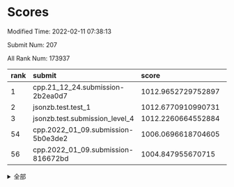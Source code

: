 # Scores

Modified Time: 2022-02-11 07:38:13

Submit Num: 207

All Rank Num: 173937

| rank |               submit               |       score        |       sigma        | pk_num |
| :--- | :--------------------------------- | :----------------- | :----------------- | :----- |
| 1    | cpp.21_12_24.submission-2b2ea0d7   | 1012.9652729752897 | 0.7733028572756605 | 3360   |
| 2    | jsonzb.test.test_1                 | 1012.6770910990731 | 0.8312534930413296 | 3366   |
| 3    | jsonzb.test.submission_level_4     | 1012.2260664552884 | 0.7958694669158578 | 3362   |
| 54   | cpp.2022_01_09.submission-5b0e3de2 | 1006.0696618704605 | 0.7136853923457893 | 3363   |
| 56   | cpp.2022_01_09.submission-816672bd | 1004.847955670715  | 0.7190304745174831 | 3359   |


<details>
<summary>全部</summary>

| rank |                 submit                 |       score        |       sigma        | pk_num |
| :--- | :------------------------------------- | :----------------- | :----------------- | :----- |
| 1    | cpp.21_12_24.submission-2b2ea0d7       | 1012.9652729752897 | 0.7733028572756605 | 3360   |
| 2    | jsonzb.test.test_1                     | 1012.6770910990731 | 0.8312534930413296 | 3366   |
| 3    | jsonzb.test.submission_level_4         | 1012.2260664552884 | 0.7958694669158578 | 3362   |
| 4    | gobigger.level_3.submission_level_3_10 | 1011.5911323710274 | 0.7828516580100747 | 3362   |
| 5    | gobigger.level_3.submission_level_3_46 | 1011.2967124823971 | 0.7665779702099872 | 3360   |
| 6    | gobigger.level_3.submission_level_3_5  | 1011.2436588498665 | 0.7604852672509791 | 3361   |
| 7    | gobigger.level_3.submission_level_3_36 | 1010.8668592931366 | 0.7548509418912227 | 3359   |
| 8    | gobigger.level_3.submission_level_3_48 | 1010.8476662501257 | 0.741529400831866  | 3361   |
| 9    | gobigger.level_3.submission_level_3_20 | 1010.7203733286266 | 0.7840543070940277 | 3362   |
| 10   | gobigger.level_3.submission_level_3_45 | 1010.6362043817686 | 0.773993262716038  | 3357   |
| 11   | gobigger.level_3.submission_level_3_22 | 1010.6149974325722 | 0.7593464956753698 | 3360   |
| 12   | gobigger.level_3.submission_level_3_16 | 1010.5991432990827 | 0.7614837340834607 | 3363   |
| 13   | gobigger.level_3.submission_level_3_13 | 1010.5753921882192 | 0.7457741099772626 | 3358   |
| 14   | gobigger.level_3.submission_level_3_42 | 1010.5612838479574 | 0.7736653023225177 | 3363   |
| 15   | gobigger.level_3.submission_level_3_34 | 1010.5549717628566 | 0.759530837251413  | 3359   |
| 16   | gobigger.level_3.submission_level_3_28 | 1010.5410033434746 | 0.785953550396138  | 3363   |
| 17   | gobigger.level_3.submission_level_3_32 | 1010.5130618886456 | 0.7648634421897557 | 3358   |
| 18   | gobigger.level_3.submission_level_3_9  | 1010.5080092656464 | 0.7549510314195256 | 3363   |
| 19   | gobigger.level_3.submission_level_3_29 | 1010.3670108921685 | 0.7499132122265658 | 3358   |
| 20   | gobigger.level_3.submission_level_3_1  | 1010.3269138996015 | 0.7808977403134619 | 3360   |
| 21   | gobigger.level_3.submission_level_3_19 | 1010.3265683919041 | 0.7623141261407825 | 3363   |
| 22   | gobigger.level_3.submission_level_3_43 | 1010.2666388990299 | 0.7680910881605646 | 3363   |
| 23   | gobigger.level_3.submission_level_3_8  | 1010.2548168312112 | 0.7586446232065112 | 3358   |
| 24   | gobigger.level_3.submission_level_3_17 | 1010.1904980431693 | 0.7612725783720223 | 3359   |
| 25   | gobigger.level_3.submission_level_3_25 | 1010.1874654744303 | 0.7623549146139684 | 3359   |
| 26   | gobigger.level_3.submission_level_3_15 | 1010.1379197604855 | 0.7698006036211628 | 3364   |
| 27   | gobigger.level_3.submission_level_3_37 | 1010.1338754080743 | 0.7454396013373914 | 3356   |
| 28   | gobigger.level_3.submission_level_3_23 | 1010.0930205552834 | 0.7753993148820189 | 3361   |
| 29   | gobigger.level_3.submission_level_3_40 | 1010.0176177627294 | 0.7556390460852557 | 3365   |
| 30   | gobigger.level_3.submission_level_3_27 | 1009.8841761017239 | 0.7635515865040885 | 3359   |
| 31   | gobigger.level_3.submission_level_3_41 | 1009.859837730744  | 0.750819081921156  | 3362   |
| 32   | gobigger.level_3.submission_level_3_3  | 1009.8344667939642 | 0.7456228259953832 | 3363   |
| 33   | gobigger.level_3.submission_level_3_31 | 1009.8240184898995 | 0.745891241249011  | 3361   |
| 34   | gobigger.level_3.submission_level_3_2  | 1009.7890758203624 | 0.7715299608369437 | 3361   |
| 35   | gobigger.level_3.submission_level_3_6  | 1009.7774885925779 | 0.7628537077034582 | 3363   |
| 36   | gobigger.level_3.submission_level_3_18 | 1009.761777194152  | 0.7686296596765484 | 3360   |
| 37   | gobigger.level_3.submission_level_3_11 | 1009.7140071440967 | 0.7507514445184804 | 3365   |
| 38   | gobigger.level_3.submission_level_3_12 | 1009.7027090946335 | 0.7399058757669877 | 3354   |
| 39   | gobigger.level_3.submission_level_3_38 | 1009.6526466867057 | 0.7584942550208569 | 3362   |
| 40   | gobigger.level_3.submission_level_3_47 | 1009.6347603724332 | 0.7564253212950774 | 3361   |
| 41   | gobigger.level_3.submission_level_3_39 | 1009.6323984561997 | 0.7718326456689889 | 3360   |
| 42   | gobigger.level_3.submission_level_3_7  | 1009.5686564998716 | 0.7764123512564974 | 3362   |
| 43   | gobigger.level_3.submission_level_3_14 | 1009.517487566141  | 0.7481027600491383 | 3358   |
| 44   | gobigger.level_3.submission_level_3_44 | 1009.4452179957851 | 0.7406755802145893 | 3356   |
| 45   | gobigger.level_3.submission_level_3_35 | 1009.3809870595898 | 0.7454291453095205 | 3360   |
| 46   | gobigger.level_3.submission_level_3_49 | 1009.3105550068775 | 0.7416795229206676 | 3361   |
| 47   | gobigger.level_3.submission_level_3_4  | 1009.1843687211563 | 0.7721397034982218 | 3360   |
| 48   | gobigger.level_3.submission_level_3_0  | 1009.1141323431914 | 0.7483863523308365 | 3358   |
| 49   | gobigger.level_3.submission_level_3_33 | 1009.0452230740514 | 0.7602202349160979 | 3356   |
| 50   | gobigger.level_3.submission_level_3_21 | 1008.8964593783224 | 0.7575557250867342 | 3361   |
| 51   | gobigger.level_3.submission_level_3_26 | 1008.8807798482345 | 0.7516432683589535 | 3357   |
| 52   | gobigger.level_3.submission_level_3_24 | 1008.7086269894901 | 0.7501197153650176 | 3361   |
| 53   | gobigger.level_3.submission_level_3_30 | 1008.4797165143308 | 0.7416749043715654 | 3362   |
| 54   | cpp.2022_01_09.submission-5b0e3de2     | 1006.0696618704605 | 0.7136853923457893 | 3363   |
| 55   | gobigger.level_1.submission_level_1_47 | 1004.8607984209208 | 0.718360894677867  | 3355   |
| 56   | cpp.2022_01_09.submission-816672bd     | 1004.847955670715  | 0.7190304745174831 | 3359   |
| 57   | gobigger.level_1.submission_level_1_21 | 1004.6652368334669 | 0.7126447802619363 | 3358   |
| 58   | gobigger.level_1.submission_level_1_20 | 1004.5289103055482 | 0.7218219203806134 | 3362   |
| 59   | gobigger.level_1.submission_level_1_10 | 1004.4863106051953 | 0.7220896493202115 | 3362   |
| 60   | gobigger.level_1.submission_level_1_36 | 1004.4377584114864 | 0.7063109635113075 | 3359   |
| 61   | gobigger.level_1.submission_level_1_15 | 1004.2595583570707 | 0.7068990830303434 | 3362   |
| 62   | gobigger.level_1.submission_level_1_26 | 1004.2354978096844 | 0.7287660923637347 | 3363   |
| 63   | gobigger.level_1.submission_level_1_39 | 1004.2159954356493 | 0.7272398145020057 | 3361   |
| 64   | gobigger.level_1.submission_level_1_2  | 1004.059055489198  | 0.7049982242911692 | 3360   |
| 65   | gobigger.level_1.submission_level_1_23 | 1003.9781396807631 | 0.7057182721344435 | 3362   |
| 66   | gobigger.level_1.submission_level_1_6  | 1003.7414967712386 | 0.7220684881161333 | 3360   |
| 67   | gobigger.level_1.submission_level_1_1  | 1003.6306157992374 | 0.713406190292594  | 3361   |
| 68   | gobigger.level_1.submission_level_1_44 | 1003.61256753921   | 0.7183918200816533 | 3365   |
| 69   | gobigger.level_1.submission_level_1_5  | 1003.5937003307769 | 0.7191734252961138 | 3363   |
| 70   | gobigger.level_1.submission_level_1_34 | 1003.5497226627302 | 0.712661953265906  | 3362   |
| 71   | gobigger.level_1.submission_level_1_30 | 1003.4396515512955 | 0.7171286323977215 | 3363   |
| 72   | gobigger.level_1.submission_level_1_27 | 1003.4300540395183 | 0.7189476570595792 | 3363   |
| 73   | gobigger.level_1.submission_level_1_40 | 1003.4201908715446 | 0.7150015730256805 | 3359   |
| 74   | gobigger.level_1.submission_level_1_41 | 1003.3532699543667 | 0.7102912528603027 | 3361   |
| 75   | gobigger.level_1.submission_level_1_0  | 1003.3487642785835 | 0.7146545420453579 | 3356   |
| 76   | gobigger.level_1.submission_level_1_33 | 1003.3434600598167 | 0.7121538942792206 | 3364   |
| 77   | gobigger.level_1.submission_level_1_31 | 1003.3138809917418 | 0.708913896139262  | 3363   |
| 78   | gobigger.level_1.submission_level_1_14 | 1003.2367611401868 | 0.7149668925146704 | 3363   |
| 79   | gobigger.level_1.submission_level_1_35 | 1003.2226962186418 | 0.7310221605566746 | 3358   |
| 80   | gobigger.level_1.submission_level_1_4  | 1003.2026853322983 | 0.718738184253644  | 3363   |
| 81   | gobigger.level_1.submission_level_1_46 | 1003.1684550182708 | 0.7144230136507888 | 3365   |
| 82   | gobigger.level_1.submission_level_1_42 | 1003.1591631616483 | 0.7101834917860492 | 3361   |
| 83   | gobigger.level_1.submission_level_1_32 | 1003.1495349045828 | 0.7158933089572462 | 3363   |
| 84   | gobigger.level_1.submission_level_1_13 | 1003.0808876040334 | 0.7162914932725657 | 3358   |
| 85   | gobigger.level_1.submission_level_1_43 | 1003.0561712205136 | 0.7285520386138787 | 3361   |
| 86   | gobigger.level_1.submission_level_1_38 | 1003.0051779202649 | 0.7233534104326871 | 3362   |
| 87   | gobigger.level_1.submission_level_1_11 | 1002.9899154087318 | 0.710326466185219  | 3363   |
| 88   | gobigger.level_1.submission_level_1_16 | 1002.9859911487391 | 0.7034733370602986 | 3366   |
| 89   | gobigger.level_1.submission_level_1_9  | 1002.9255620124982 | 0.7203963534156297 | 3358   |
| 90   | gobigger.level_1.submission_level_1_48 | 1002.9247753306421 | 0.7237906468107427 | 3359   |
| 91   | gobigger.level_1.submission_level_1_29 | 1002.9223072994874 | 0.7233684191115484 | 3364   |
| 92   | gobigger.level_1.submission_level_1_17 | 1002.8946725612018 | 0.702452138808449  | 3363   |
| 93   | gobigger.level_1.submission_level_1_37 | 1002.8513243847224 | 0.7105450618368299 | 3359   |
| 94   | gobigger.level_1.submission_level_1_22 | 1002.8154302955743 | 0.7245670983670511 | 3356   |
| 95   | gobigger.level_1.submission_level_1_45 | 1002.8009745868458 | 0.7170678563274897 | 3360   |
| 96   | gobigger.level_1.submission_level_1_12 | 1002.7744366149213 | 0.7212218915194197 | 3362   |
| 97   | gobigger.level_1.submission_level_1_3  | 1002.6681797105852 | 0.7131666373297573 | 3360   |
| 98   | gobigger.level_1.submission_level_1_25 | 1002.5899611340363 | 0.7163556670319918 | 3365   |
| 99   | gobigger.level_1.submission_level_1_24 | 1002.4176706985138 | 0.7063782828405584 | 3360   |
| 100  | gobigger.level_1.submission_level_1_49 | 1002.3620375250416 | 0.7085451084681423 | 3363   |
| 101  | gobigger.level_1.submission_level_1_8  | 1002.3156208617738 | 0.7174611619074454 | 3363   |
| 102  | gobigger.level_1.submission_level_1_28 | 1002.1199009229034 | 0.7161512841381986 | 3367   |
| 103  | gobigger.level_1.submission_level_1_19 | 1002.0076571053701 | 0.7090725204978928 | 3360   |
| 104  | gobigger.level_1.submission_level_1_7  | 1001.6143395510637 | 0.7133401221317285 | 3364   |
| 105  | gobigger.level_1.submission_level_1_18 | 1001.4982384348173 | 0.7161984786814958 | 3361   |
| 106  | gobigger.random.submission_random_7    | 997.1848700462257  | 0.7147445529497014 | 3361   |
| 107  | gobigger.random.submission_random_23   | 996.9349193065201  | 0.6987058134464541 | 3356   |
| 108  | gobigger.random.submission_random_6    | 996.8482622420322  | 0.7216470817291782 | 3359   |
| 109  | gobigger.random.submission_random_26   | 996.8159135648581  | 0.7021299562073218 | 3358   |
| 110  | gobigger.random.submission_random_24   | 996.7969912013775  | 0.7100165936692151 | 3359   |
| 111  | gobigger.random.submission_random_18   | 996.6850867500615  | 0.7151943718217104 | 3366   |
| 112  | gobigger.random.submission_random_40   | 996.6556837282766  | 0.716843956442086  | 3354   |
| 113  | gobigger.random.submission_random_16   | 996.4207416195457  | 0.7134563401783749 | 3362   |
| 114  | gobigger.random.submission_random_48   | 996.2991722881741  | 0.7181879914107977 | 3362   |
| 115  | gobigger.random.submission_random_30   | 996.2971574880823  | 0.7211256837955357 | 3359   |
| 116  | gobigger.random.submission_random_2    | 996.2805487102912  | 0.7233152556253594 | 3357   |
| 117  | gobigger.random.submission_random_31   | 996.2456951080873  | 0.7217880092043981 | 3362   |
| 118  | gobigger.random.submission_random_32   | 996.2265925332714  | 0.7045200114837861 | 3362   |
| 119  | gobigger.random.submission_random_45   | 996.2153742402023  | 0.7035499703710988 | 3360   |
| 120  | gobigger.random.submission_random_43   | 996.2059304715989  | 0.7092508977580392 | 3365   |
| 121  | gobigger.random.submission_random_29   | 996.2038014278107  | 0.7013866906790557 | 3359   |
| 122  | gobigger.random.submission_random_38   | 996.1759272611886  | 0.7150516064654884 | 3363   |
| 123  | gobigger.random.submission_random_3    | 996.1688824552042  | 0.7135704415116277 | 3357   |
| 124  | gobigger.random.submission_random_36   | 996.1594142020813  | 0.7125166505191958 | 3362   |
| 125  | gobigger.random.submission_random_12   | 996.1371115676709  | 0.7004587998152924 | 3363   |
| 126  | gobigger.random.submission_random_21   | 996.1180999071513  | 0.703491239764845  | 3360   |
| 127  | gobigger.random.submission_random_42   | 996.1041579897229  | 0.7111933423961831 | 3363   |
| 128  | gobigger.random.submission_random_10   | 996.0869589150732  | 0.713565619357169  | 3365   |
| 129  | gobigger.random.submission_random_8    | 996.0791923013774  | 0.7194018192318679 | 3361   |
| 130  | gobigger.random.submission_random_14   | 996.0613667071433  | 0.71837557967433   | 3366   |
| 131  | gobigger.random.submission_random_25   | 996.0169526405901  | 0.7044661537207331 | 3359   |
| 132  | gobigger.random.submission_random_39   | 995.993692564892   | 0.7156118701383074 | 3364   |
| 133  | gobigger.random.submission_random_19   | 995.855175410312   | 0.7040652174170474 | 3361   |
| 134  | gobigger.random.submission_random_9    | 995.770354707748   | 0.7164743106197506 | 3362   |
| 135  | gobigger.random.submission_random_27   | 995.7661770266716  | 0.7100483844602792 | 3362   |
| 136  | gobigger.random.submission_random_0    | 995.7354042327537  | 0.7087332357973989 | 3363   |
| 137  | gobigger.random.submission_random_35   | 995.7022974914235  | 0.7079614038836805 | 3364   |
| 138  | gobigger.random.submission_random_46   | 995.6700500430525  | 0.7044403801766238 | 3359   |
| 139  | gobigger.random.submission_random_28   | 995.6456767749512  | 0.70533222420019   | 3361   |
| 140  | gobigger.random.submission_random_34   | 995.5962875346462  | 0.7084983208840627 | 3364   |
| 141  | gobigger.random.submission_random_1    | 995.5884859188553  | 0.7158631959121766 | 3363   |
| 142  | gobigger.random.submission_random_4    | 995.5569047201913  | 0.7155168080518933 | 3364   |
| 143  | gobigger.random.submission_random_33   | 995.5036775039716  | 0.6983151634194005 | 3359   |
| 144  | gobigger.random.submission_random_5    | 995.5013600701619  | 0.7133543835359346 | 3358   |
| 145  | gobigger.random.submission_random_22   | 995.4497781632797  | 0.7123456960433378 | 3364   |
| 146  | gobigger.random.submission_random_13   | 995.3589883319213  | 0.703364618657522  | 3362   |
| 147  | gobigger.random.submission_random_44   | 995.3089644953069  | 0.7195312613606915 | 3357   |
| 148  | gobigger.random.submission_random_49   | 995.2961906685101  | 0.7195099392890055 | 3364   |
| 149  | gobigger.random.submission_random_17   | 995.2778199827068  | 0.7002817027830204 | 3362   |
| 150  | gobigger.random.submission_random_47   | 995.1778648869283  | 0.710092664798913  | 3363   |
| 151  | gobigger.random.submission_random_37   | 995.1605255914292  | 0.7161945265021953 | 3361   |
| 152  | gobigger.random.submission_random_20   | 995.1520077364432  | 0.7150816597373193 | 3361   |
| 153  | gobigger.random.submission_random_15   | 994.9465806109536  | 0.7023501572944129 | 3359   |
| 154  | gobigger.random.submission_random_41   | 994.9437013652331  | 0.7101762561319969 | 3358   |
| 155  | gobigger.random.submission_random_11   | 994.7128184180311  | 0.7189595118130451 | 3361   |
| 156  | gobigger.level_2.submission_level_2_22 | 993.441403677137   | 0.7379036734099842 | 3367   |
| 157  | gobigger.level_2.submission_level_2_21 | 993.3783338570211  | 0.7321106605248411 | 3362   |
| 158  | gobigger.level_2.submission_level_2_2  | 993.2349353212536  | 0.738110387958961  | 3360   |
| 159  | gobigger.level_2.submission_level_2_20 | 993.2297118968495  | 0.724545491970592  | 3360   |
| 160  | gobigger.level_2.submission_level_2_43 | 993.2091429831042  | 0.7339873099244085 | 3360   |
| 161  | gobigger.level_2.submission_level_2_31 | 993.1204502679503  | 0.7342797112607999 | 3362   |
| 162  | gobigger.level_2.submission_level_2_13 | 993.0499823833436  | 0.7254421982570746 | 3361   |
| 163  | gobigger.level_2.submission_level_2_48 | 992.8253064023118  | 0.7332316952939522 | 3362   |
| 164  | gobigger.level_2.submission_level_2_0  | 992.8023024270141  | 0.7476940088203154 | 3360   |
| 165  | gobigger.level_2.submission_level_2_27 | 992.7796175420214  | 0.7430970205805759 | 3356   |
| 166  | gobigger.level_2.submission_level_2_9  | 992.7470279233617  | 0.7394841474842552 | 3359   |
| 167  | gobigger.level_2.submission_level_2_35 | 992.6974495469537  | 0.7331373611713125 | 3363   |
| 168  | gobigger.level_2.submission_level_2_49 | 992.6409959964619  | 0.7285800401662187 | 3366   |
| 169  | gobigger.level_2.submission_level_2_8  | 992.6239692897561  | 0.737819225823843  | 3356   |
| 170  | gobigger.level_2.submission_level_2_17 | 992.551540800133   | 0.7421196975086874 | 3361   |
| 171  | gobigger.level_2.submission_level_2_25 | 992.3411650684499  | 0.7769877959841854 | 3365   |
| 172  | gobigger.level_2.submission_level_2_6  | 992.3401125754759  | 0.7406944844966838 | 3358   |
| 173  | gobigger.level_2.submission_level_2_10 | 992.1783404478247  | 0.7581192605757053 | 3366   |
| 174  | gobigger.level_2.submission_level_2_30 | 992.1750260119411  | 0.7473476858033035 | 3365   |
| 175  | gobigger.level_2.submission_level_2_18 | 992.1523153416433  | 0.7445244214862483 | 3360   |
| 176  | gobigger.level_2.submission_level_2_37 | 992.1420695624828  | 0.7497680001316945 | 3361   |
| 177  | gobigger.level_2.submission_level_2_14 | 992.1361021381248  | 0.7334202816504322 | 3362   |
| 178  | gobigger.level_2.submission_level_2_15 | 992.0472822358284  | 0.7527894169280043 | 3360   |
| 179  | gobigger.level_2.submission_level_2_42 | 992.0401021576276  | 0.7512950578799478 | 3361   |
| 180  | gobigger.level_2.submission_level_2_32 | 992.0386597383532  | 0.7530857616357634 | 3355   |
| 181  | gobigger.level_2.submission_level_2_1  | 991.980455520897   | 0.7349877898461503 | 3359   |
| 182  | gobigger.level_2.submission_level_2_4  | 991.9127973654769  | 0.7440252119741655 | 3361   |
| 183  | gobigger.level_2.submission_level_2_19 | 991.8268251241151  | 0.7739809849368625 | 3366   |
| 184  | gobigger.level_2.submission_level_2_47 | 991.8067383945413  | 0.7336528245056104 | 3368   |
| 185  | gobigger.level_2.submission_level_2_24 | 991.7540365940998  | 0.7508233121023795 | 3362   |
| 186  | gobigger.level_2.submission_level_2_45 | 991.749058631423   | 0.7408167466140357 | 3360   |
| 187  | gobigger.level_2.submission_level_2_39 | 991.734654467503   | 0.7465265532314959 | 3361   |
| 188  | gobigger.level_2.submission_level_2_36 | 991.6820943999387  | 0.736331901863516  | 3359   |
| 189  | gobigger.level_2.submission_level_2_44 | 991.5973825478789  | 0.7587543999321698 | 3361   |
| 190  | gobigger.level_2.submission_level_2_23 | 991.5582641798945  | 0.7514606650429085 | 3365   |
| 191  | gobigger.level_2.submission_level_2_38 | 991.5043897835068  | 0.7379304204182697 | 3362   |
| 192  | gobigger.level_2.submission_level_2_11 | 991.358363578916   | 0.736256208520687  | 3360   |
| 193  | gobigger.level_2.submission_level_2_46 | 991.3448680902183  | 0.7342344084455511 | 3362   |
| 194  | gobigger.level_2.submission_level_2_33 | 991.3328382365823  | 0.7722119133029638 | 3357   |
| 195  | gobigger.level_2.submission_level_2_41 | 991.3133450679118  | 0.757657948800051  | 3362   |
| 196  | gobigger.level_2.submission_level_2_40 | 991.2587102686238  | 0.7542708181756229 | 3362   |
| 197  | gobigger.level_2.submission_level_2_7  | 991.1570254985179  | 0.7453350327307117 | 3359   |
| 198  | gobigger.level_2.submission_level_2_5  | 991.0048529101838  | 0.757547317446029  | 3360   |
| 199  | gobigger.level_2.submission_level_2_34 | 990.9909762238821  | 0.7702858641225584 | 3367   |
| 200  | gobigger.level_2.submission_level_2_29 | 990.9398680695739  | 0.7504642720150777 | 3364   |
| 201  | gobigger.level_2.submission_level_2_26 | 990.9046606140771  | 0.749496254095579  | 3363   |
| 202  | gobigger.level_2.submission_level_2_28 | 990.7846941706688  | 0.7602465273060875 | 3368   |
| 203  | gobigger.level_2.submission_level_2_12 | 990.6998932479611  | 0.748372933813884  | 3359   |
| 204  | gobigger.level_2.submission_level_2_3  | 990.4957267121247  | 0.7564569922163861 | 3358   |
| 205  | gobigger.level_2.submission_level_2_16 | 989.9428216415589  | 0.7780020146281231 | 3357   |
| 206  | gobigger.none.submission_none_0        | 978.176818463385   | 1.2386745380116257 | 3361   |
| 207  | gobigger.none.submission_none_1        | 977.8902172774895  | 1.2366083511174168 | 3365   |

</details>